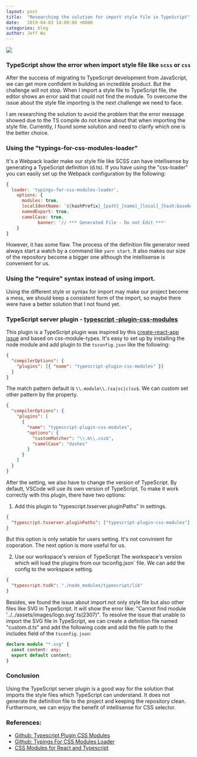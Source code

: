```yaml
---
layout: post
title:  "Researching the solution for import style file in TypeScript"
date:   2019-04-03 14:00:00 +0800
categories: blog
author: Jeff Wu
---
```


![](/integration-blog/assets/2019-04-03-blog-import-the-style-to-the-typescript-file/babel-ts-scss.jpg)

### TypeScript show the error when import style file like `scss` or `css`

After the success of migrating to TypeScript development from JavaScript,  we can get more confident in building an incredible product. But the challenge will not stop. When I import a style file to TypeScript file, the editor shows an error said that could not find the module. To overcome the issue about the style file importing is the next challenge we need to face.

I am researching the solution to avoid the problem that the error message showed due to the TS compile do not know about that when importing the style file. Currently, I found some solution and need to clarify which one is the better choice.



### Using the "typings-for-css-modules-loader"
It's a Webpack loader make our style file like SCSS can have intellisense by generating a TypeScript definition (d.ts). If you have using the "css-loader" you can easily set up the Webpack configuration by the following:

```javascript
{
  loader: 'typings-for-css-modules-loader',
    options: {
      modules: true,
      localIdentName: `${hashPrefix}_[path]_[name]_[local]_[hash:base64:5]`,
      namedExport: true,
      camelCase: true,
			banner: '// *** Generated File - Do not Edit ***'
    }
}
```
However, it has some flaw. The process of the definition file generator need always start a watch by a command like `yarn start`. It also makes our size of the repository become a bigger one although the intellisense is convenient for us.



### Using the "require" syntax instead of using import.

Using the different style or syntax for import may make our project become a mess, we should keep a consistent form of the import, so maybe there were have a better solution that I not found yet.



### TypeScript server plugin - [typescript -plugin-css-modules](https://github.com/mrmckeb/typescript-plugin-css-modules)
This plugin is a TypeScript plugin was inspired by this [create-react-app issue](https://github.com/facebook/create-react-app/issues/5677) and based on css-module-types. It's easy to set up by installing the node module and add plugin to the `tsconfig.json` like the following:

```json
{
  "compilerOptions": {
    "plugins": [{ "name": "typescript-plugin-css-modules" }]
  }
}
```

The match pattern default is `\\.module\\.(sa|sc|c)ss$`. We can custom set other pattern by the property.

```json
{
  "compilerOptions": {
    "plugins": [
      {
        "name": "typescript-plugin-css-modules",
        "options": {
          "customMatcher": "\\.m\\.css$",
          "camelCase": "dashes"
        }
      }
    ]
  }
}
```
After the setting, we also have to change the version of TypeScript. By default, VSCode will use its own version of TypeScript. To make it work correctly with this plugin, there have two options:

1. Add this plugin to "typescript.tsserver.pluginPaths" in settings.
```json
{
  "typescript.tsserver.pluginPaths": ["typescript-plugin-css-modules"]
}
```
But this option is only setable for users setting. It's not convinient for coporation. The next option is more useful for us.

2. Use our workspace's version of TypeScript
  The workspace's version which will load the plugins from our tsconfig.json` file. We can add the config to the workspace setting.

```json
{
  "typescript.tsdk": "./node_modules/typescript/lib"
}
```

Besides, we found the issue about import not only style file but also other files like SVG in TypeScript. It will show the error like: "Cannot find module '../../assets/images/logo.svg'.ts(2307)". To resolve the issue that unable to import the SVG file in TypeScript, we can create a definition file named "custom.d.ts" and add the following code and add the file path to the includes field of the `tsconfig.json`:
```typescript
declare module "*.svg" {
  const content: any;
  export default content;
}
```



### Conclusion

Using the TypeScript server plugin is a good way for the solution that imports the style files which TypeScript can understand. It does not generate the definition file to the project and keeping the repository clean. Furthermore, we can enjoy the benefit of intellisense for CSS selector.



### References:

- [Github: Typescript Plugin CSS Modules](https://github.com/mrmckeb/typescript-plugin-css-modules)
- [Github: Typings For CSS Modules Loader](https://github.com/Jimdo/typings-for-css-modules-loader)
- [CSS Modules for React and Typescript](https://medium.com/@tommybernaciak/css-modules-for-react-and-typescript-2dd8f0fd7cdd)

